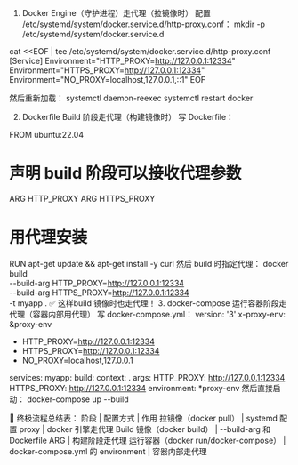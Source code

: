1. Docker Engine（守护进程）走代理（拉镜像时）
配置 /etc/systemd/system/docker.service.d/http-proxy.conf：
mkdir -p /etc/systemd/system/docker.service.d

cat <<EOF | tee /etc/systemd/system/docker.service.d/http-proxy.conf
[Service]
Environment="HTTP_PROXY=http://127.0.0.1:12334"
Environment="HTTPS_PROXY=http://127.0.0.1:12334"
Environment="NO_PROXY=localhost,127.0.0.1,::1"
EOF

然后重新加载：
systemctl daemon-reexec
systemctl restart docker

2. Dockerfile Build 阶段走代理（构建镜像时）
写 Dockerfile：

FROM ubuntu:22.04
# 声明 build 阶段可以接收代理参数
ARG HTTP_PROXY
ARG HTTPS_PROXY

# 用代理安装
RUN apt-get update && apt-get install -y curl
然后 build 时指定代理：
docker build \
  --build-arg HTTP_PROXY=http://127.0.0.1:12334 \
  --build-arg HTTPS_PROXY=http://127.0.0.1:12334 \
  -t myapp .
✅ 这样build 镜像时也走代理！
3. docker-compose 运行容器阶段走代理（容器内部用代理）
写 docker-compose.yml：
version: '3'
x-proxy-env: &proxy-env
  - HTTP_PROXY=http://127.0.0.1:12334
  - HTTPS_PROXY=http://127.0.0.1:12334
  - NO_PROXY=localhost,127.0.0.1

services:
  myapp:
    build:
      context: .
      args:
        HTTP_PROXY: http://127.0.0.1:12334
        HTTPS_PROXY: http://127.0.0.1:12334
    environment: *proxy-env
然后直接启动：
docker-compose up --build

🎯 终极流程总结表：
阶段 | 配置方式 | 作用
拉镜像（docker pull） | systemd 配置 proxy | docker 引擎走代理
Build 镜像（docker build） | --build-arg 和 Dockerfile ARG | 构建阶段走代理
运行容器（docker run/docker-compose） | docker-compose.yml 的 environment | 容器内部走代理


